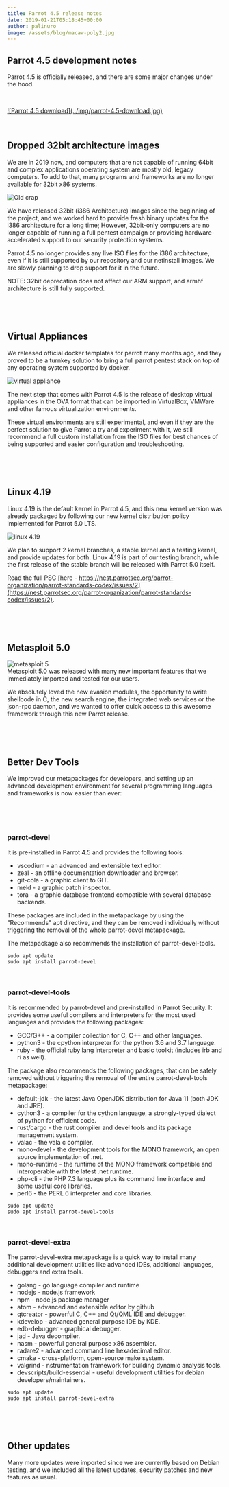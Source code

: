 ```yaml
---
title: Parrot 4.5 release notes
date: 2019-01-21T05:18:45+00:00
author: palinuro
image: /assets/blog/macaw-poly2.jpg
---
```



## Parrot 4.5 development notes

Parrot 4.5 is officially released, and there are some major changes under the hood.


&nbsp;

<a href="https://www.parrotsec.org/download-home.php">
![Parrot 4.5 download](../img/parrot-4.5-download.jpg)
</a>

&nbsp;


## Dropped 32bit architecture images

We are in 2019 now,  and computers that are not capable of running 64bit and complex applications operating system are mostly old, legacy computers. To add to that, many programs and frameworks are no longer available for 32bit x86 systems.

![Old crap](../img/parrot-4.5-old-crap-pc.jpg)

We have released 32bit (i386 Architecture) images since the beginning of the project, and we worked hard to provide fresh binary updates for the i386 architecture for a long time; However, 32bit-only computers are no longer capable of running a full pentest campaign or providing hardware-accelerated support to our security protection systems.

Parrot 4.5 no longer provides any live ISO files for the i386 architecture, even if it is still supported by our repository and our netinstall images. We are slowly planning to drop support for it in the future.

NOTE: 32bit deprecation does not affect our ARM support, and armhf architecture is still fully supported.


&nbsp;

&nbsp;


## Virtual Appliances

We released official docker templates for parrot many months ago, and they proved to be a turnkey solution to bring a full parrot pentest stack on top of any operating system supported by docker.

![virtual appliance](../img/parrot-4.5-virtualbox-ova.png)

The next step that comes with Parrot 4.5 is the release of desktop virtual appliances in the OVA format that can be imported in VirtualBox, VMWare and other famous virtualization environments.

These virtual environments are still experimental, and even if they are the perfect solution to give Parrot a try and experiment with it, we still recommend a full custom installation from the ISO files for best chances of being supported and easier configuration and troubleshooting.

&nbsp;

&nbsp;

## Linux 4.19

Linux 4.19 is the default kernel in Parrot 4.5, and this new kernel version was already packaged by following our new kernel distribution policy implemented for Parrot 5.0 LTS.

![linux 4.19](../img/parrot-4.5-linux-4.19.jpg)

We plan to support 2 kernel branches, a stable kernel and a testing kernel, and provide updates for both. Linux 4.19 is part of our testing branch, while the first release of the stable branch will be released with Parrot 5.0 itself.

Read the full PSC [here - https://nest.parrotsec.org/parrot-organization/parrot-standards-codex/issues/2](https://nest.parrotsec.org/parrot-organization/parrot-standards-codex/issues/2). 

&nbsp;

&nbsp;

## Metasploit 5.0  

![metasploit 5](../img/parrot-4.5-metasploit-5.jpg)
\
Metasploit 5.0 was released with many new important features that we immediately imported and tested for our users.

We absolutely loved the new evasion modules, the opportunity to write shellcode in C, the new search engine, the integrated web services or the json-rpc daemon, and we wanted to offer quick access to this awesome framework through this new Parrot release.

&nbsp;

&nbsp;

## Better Dev Tools

We improved our metapackages for developers, and setting up an advanced development environment for several programming languages and frameworks is now easier than ever:

&nbsp;

&nbsp;

### parrot-devel

It is pre-installed in Parrot 4.5 and provides the following tools:

* vscodium - an advanced and extensible text editor.
* zeal - an offline documentation downloader and browser.
* git-cola - a graphic client to GIT.
* meld - a graphic patch inspector.
* tora - a graphic database frontend compatible with several database backends.

These packages are included in the metapackage by using the "Recommends" apt directive, and they can be removed individually without triggering the removal of the whole parrot-devel metapackage.

The metapackage also recommends the installation of parrot-devel-tools.

```
sudo apt update
sudo apt install parrot-devel
```

&nbsp;


### parrot-devel-tools

It is recommended by parrot-devel and pre-installed in Parrot Security.
It provides some useful compilers and interpreters for the most used languages and provides the following packages:

* GCC/G++ - a compiler collection for C, C++ and other languages.
* python3 - the cpython interpreter for the python 3.6 and 3.7 language.
* ruby - the official ruby lang interpreter and basic toolkit (includes irb and ri as well).

The package also recommends the following packages, that can be safely removed without triggering the removal of the entire parrot-devel-tools metapackage:

* default-jdk - the latest Java OpenJDK distribution for Java 11 (both JDK and JRE).
* cython3 - a compiler for the cython language, a strongly-typed dialect of python for efficient code.
* rust/cargo - the rust compiler and devel tools and its package management system.
* valac - the vala c compiler.
* mono-devel - the development tools for the MONO framework, an open source implementation of .net.
* mono-runtime - the runtime of the MONO framework compatible and interoperable with the latest .net runtime.
* php-cli - the PHP 7.3 language plus its command line interface and some useful core libraries.
* perl6 - the PERL 6 interpreter and core libraries.
```
sudo apt update
sudo apt install parrot-devel-tools
```
&nbsp;


### parrot-devel-extra

The parrot-devel-extra metapackage is a quick way to install many additional development utilities like advanced IDEs, additional languages, debuggers and extra tools.

* golang - go language compiler and runtime
* nodejs - node.js framework
* npm - node.js package manager
* atom - advanced and extensible editor by github
* qtcreator - powerful C, C++ and Qt/QML IDE and debugger.
* kdevelop - advanced general purpose IDE by KDE.
* edb-debugger - graphical debugger.
* jad - Java decompiler.
* nasm - powerful general purpose x86 assembler.
* radare2 - advanced command line hexadecimal editor.
* cmake - cross-platform, open-source make system.
* valgrind - nstrumentation framework for building dynamic analysis tools.
* devscripts/build-essential - useful development utilities for debian developers/maintainers.

```
sudo apt update
sudo apt install parrot-devel-extra
```

&nbsp;

&nbsp;

## Other updates

Many more updates were imported since we are currently based on Debian testing, and we included all the latest updates, security patches and new features as usual.




